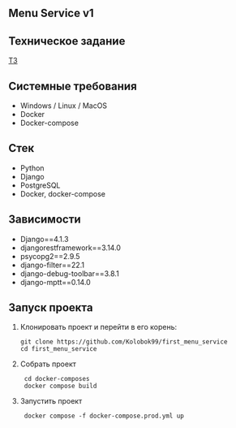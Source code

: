 Menu Service v1
---
Техническое задание
---
<a href="https://uptraderio-my.sharepoint.com/personal/d_sokolova_uptrader_io/_layouts/15/onedrive.aspx?id=%2Fpersonal%2Fd%5Fsokolova%5Fuptrader%5Fio%2FDocuments%2F%D0%A2%D0%B5%D1%81%D1%82%D0%BE%D0%B2%D0%BE%D0%B5%20Python%2Epdf&parent=%2Fpersonal%2Fd%5Fsokolova%5Fuptrader%5Fio%2FDocuments&ga=1">ТЗ</a>

Системные требования
---
- Windows / Linux / MacOS
- Docker
- Docker-compose

Стек 
---
- Python
- Django
- PostgreSQL
- Docker, docker-compose

Зависимости
---
- Django==4.1.3
- djangorestframework==3.14.0  
- psycopg2==2.9.5
- django-filter==22.1
- django-debug-toolbar==3.8.1
- django-mptt==0.14.0


Запуск проекта
---
1.  Клонировать проект и перейти в его корень:

		git clone https://github.com/Kolobok99/first_menu_service
		cd first_menu_service

2. Собрать проект

		cd docker-composes
		docker compose build

6. Запустить проект

		docker compose -f docker-compose.prod.yml up



